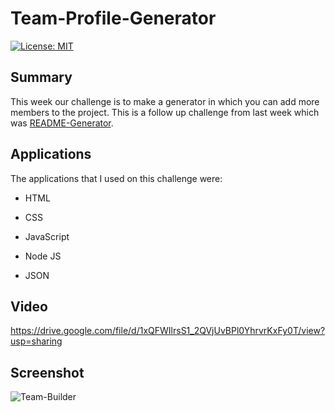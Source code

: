# Team-Profile-Generator

[![License: MIT](https://img.shields.io/badge/License-MIT-yellow.svg)](https://opensource.org/licenses/MIT)

## Summary

This week our challenge is to make a generator in which you can add more members to the project.  This is a follow up challenge from last week which was [README-Generator](https://github.com/cacevedo2011/README-Generator).

## Applications

The applications that I used on this challenge were:

* HTML

* CSS

* JavaScript

* Node JS

* JSON

## Video

https://drive.google.com/file/d/1xQFWIlrsS1_2QVjUvBPl0YhrvrKxFy0T/view?usp=sharing

## Screenshot

![Team-Builder](https://user-images.githubusercontent.com/18291317/95696744-5c23fa00-0c0a-11eb-9138-de333e4b08dc.png)
